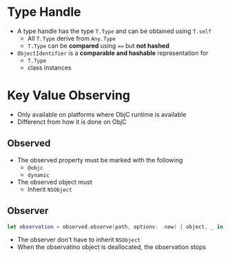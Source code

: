# Type Handle

- A type handle has the type `T.Type` and can be obtained using `T.self`
  - All `T.Type` derive from `Any.Type`
  - `T.Type` can be **compared** using `==` but **not hashed**
- `ObjectIdentifier` is a **comparable and hashable** representation for
  - `T.Type`
  - class instances

# Key Value Observing

- Only available on platforms where ObjC runtime is available
- Differenct from how it is done on ObjC

## Observed

- The observed property must be marked with the following
  - `@objc`
  - `dynamic`
- The observed object must
  - Inherit `NSObject`

## Observer

```swift
let observation = observed.observe(path, options: .new) { object, _ in }
```

- The observer don't have to inherit `NSObject`
- When the observatino object is deallocated, the observation stops
